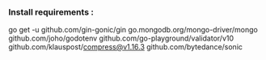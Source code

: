 ### Install requirements : 
go get -u github.com/gin-gonic/gin go.mongodb.org/mongo-driver/mongo github.com/joho/godotenv github.com/go-playground/validator/v10 github.com/klauspost/compress@v1.16.3 github.com/bytedance/sonic
